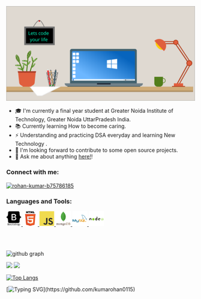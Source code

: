 <img src="https://github.com/kumarohan0115/kumarohan0115/blob/5733917c17fa5c077616eb1df20ed2958b092a72/pc.svg"/>


* 🎓 I'm currently a final year student at Greater Noida Institute of Technology, Greater Noida UttarPradesh India.
* 📚 Currently learning How to become caring.
* ⚡️ Understanding and practicing DSA everyday and learning New Technology .
* 🔎 I'm looking forward to contribute to some open source projects.
* 💬 Ask me about anything [here!](https://github.com/kumarohan0115/kumarohan0115/issues)!

<h3 align="left">Connect with me:</h3>
<p align="left">
<a href="https://www.linkedin.com/in/rohan-kumar-b75786185/" target="blank"><img align="center" src="https://raw.githubusercontent.com/rahuldkjain/github-profile-readme-generator/master/src/images/icons/Social/linked-in-alt.svg" alt="rohan-kumar-b75786185" height="30" width="40" /></a>
</p>


<h3 align="left">Languages and Tools:</h3>
<p align="left"> <a href="https://getbootstrap.com" target="_blank"> <img src="https://raw.githubusercontent.com/devicons/devicon/master/icons/bootstrap/bootstrap-plain-wordmark.svg" alt="bootstrap" width="40" height="40"/> 
<a href="https://www.w3.org/html/" target="_blank"> <img src="https://raw.githubusercontent.com/devicons/devicon/master/icons/html5/html5-original-wordmark.svg" alt="html5" width="40" height="40"/> </a> <a href="https://developer.mozilla.org/en-US/docs/Web/JavaScript" target="_blank"> <img src="https://raw.githubusercontent.com/devicons/devicon/master/icons/javascript/javascript-original.svg" alt="javascript" width="40" height="40"/> </a> <a href="https://www.mongodb.com/" target="_blank"> <img src="https://raw.githubusercontent.com/devicons/devicon/master/icons/mongodb/mongodb-original-wordmark.svg" alt="mongodb" width="40" height="40"/> </a> <a href="https://www.mysql.com/" target="_blank"> <img src="https://raw.githubusercontent.com/devicons/devicon/master/icons/mysql/mysql-original-wordmark.svg" alt="mysql" width="40" height="40"/> </a> <a href="https://nodejs.org" target="_blank"> <img src="https://raw.githubusercontent.com/devicons/devicon/master/icons/nodejs/nodejs-original-wordmark.svg" alt="nodejs" width="40" height="40"/> </a> 
  </p>
  


<br>
<br>

![github graph](https://activity-graph.herokuapp.com/graph?username=kumarohan0115&theme=react-dark)

<img src = "https://github-readme-streak-stats.herokuapp.com?user=kumarohan0115&theme=dark&hide_border=false" width = 500>
<img src = "https://github-readme-stats.vercel.app/api?username=kumarohan0115&show_icons=true&theme=dark" width = 500>



[![Top Langs](https://github-readme-stats.vercel.app/api/top-langs/?username=kumarohan0115&theme=dark)](https://github.com/kumarohan0115/github-readme-stats)

[![Typing SVG](https://readme-typing-svg.herokuapp.com/?lines=Discord+Lets+talk!!!&center=true&color="FFC0CB")](https://github.com/kumarohan0115)
